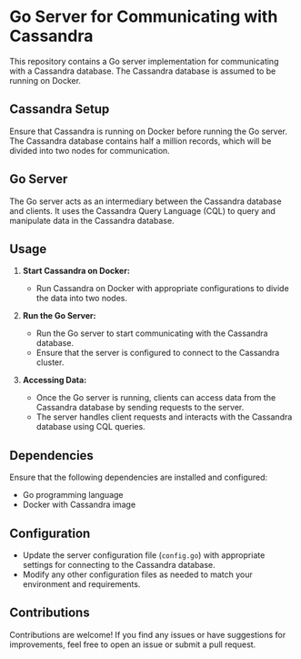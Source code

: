 # Go Server for Communicating with Cassandra

This repository contains a Go server implementation for communicating with a Cassandra database. The Cassandra database is assumed to be running on Docker.

## Cassandra Setup

Ensure that Cassandra is running on Docker before running the Go server. The Cassandra database contains half a million records, which will be divided into two nodes for communication.

## Go Server

The Go server acts as an intermediary between the Cassandra database and clients. It uses the Cassandra Query Language (CQL) to query and manipulate data in the Cassandra database.

## Usage

1. **Start Cassandra on Docker:**
   - Run Cassandra on Docker with appropriate configurations to divide the data into two nodes.

2. **Run the Go Server:**
   - Run the Go server to start communicating with the Cassandra database.
   - Ensure that the server is configured to connect to the Cassandra cluster.

3. **Accessing Data:**
   - Once the Go server is running, clients can access data from the Cassandra database by sending requests to the server.
   - The server handles client requests and interacts with the Cassandra database using CQL queries.

## Dependencies

Ensure that the following dependencies are installed and configured:

- Go programming language
- Docker with Cassandra image

## Configuration

- Update the server configuration file (`config.go`) with appropriate settings for connecting to the Cassandra database.
- Modify any other configuration files as needed to match your environment and requirements.

## Contributions

Contributions are welcome! If you find any issues or have suggestions for improvements, feel free to open an issue or submit a pull request.

